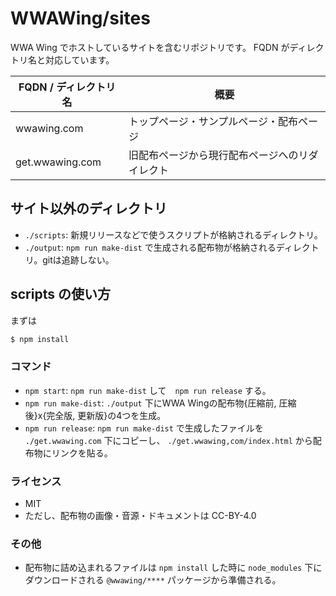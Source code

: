 WWAWing/sites
============

WWA Wing でホストしているサイトを含むリポジトリです。
FQDN がディレクトリ名と対応しています。

| FQDN / ディレクトリ名 | 概要 |
| --------------------- | ---- |
| wwawing.com           | トップページ・サンプルページ・配布ページ |
| get.wwawing.com       | 旧配布ページから現行配布ページへのリダイレクト |

## サイト以外のディレクトリ
- `./scripts`: 新規リリースなどで使うスクリプトが格納されるディレクトリ。
- `./output`: `npm run make-dist` で生成される配布物が格納されるディレクトリ。gitは追跡しない。

## scripts の使い方
まずは

``` sh
$ npm install
```

### コマンド
- `npm start`: `npm run make-dist` して　`npm run release` する。
- `npm run make-dist`: `./output` 下にWWA Wingの配布物{圧縮前, 圧縮後}x{完全版, 更新版}の4つを生成。
- `npm run release`: `npm run make-dist` で生成したファイルを `./get.wwawing.com` 下にコピーし、 `./get.wwawing,com/index.html` から配布物にリンクを貼る。

### ライセンス
- MIT
- ただし、配布物の画像・音源・ドキュメントは CC-BY-4.0

### その他
- 配布物に詰め込まれるファイルは `npm install` した時に `node_modules` 下にダウンロードされる `@wwawing/****` パッケージから準備される。